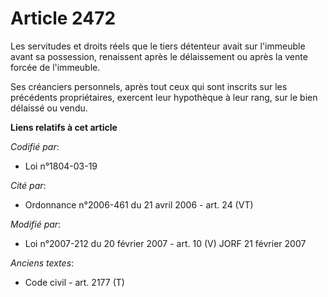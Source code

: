 # Article 2472

Les servitudes et droits réels que le tiers détenteur avait sur l'immeuble avant sa possession, renaissent après le
délaissement ou après la vente forcée de l'immeuble.

Ses créanciers personnels, après tout ceux qui sont inscrits sur les précédents propriétaires, exercent leur hypothèque à
leur rang, sur le bien délaissé ou vendu.

**Liens relatifs à cet article**

_Codifié par_:

  - Loi n°1804-03-19

_Cité par_:

  - Ordonnance n°2006-461 du 21 avril 2006 - art. 24 (VT)

_Modifié par_:

  - Loi n°2007-212 du 20 février 2007 - art. 10 (V) JORF 21 février 2007

_Anciens textes_:

  - Code civil - art. 2177 (T)
